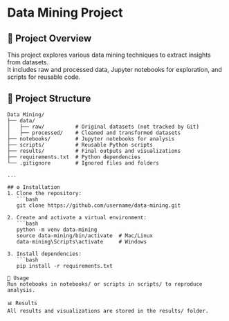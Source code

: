 # Data Mining Project

## 📌 Project Overview
This project explores various data mining techniques to extract insights from datasets.  
It includes raw and processed data, Jupyter notebooks for exploration, and scripts for reusable code.

## 📂 Project Structure

```text
Data Mining/
├── data/
│   ├── raw/          # Original datasets (not tracked by Git)
│   ├── processed/    # Cleaned and transformed datasets
├── notebooks/        # Jupyter notebooks for analysis
├── scripts/          # Reusable Python scripts
├── results/          # Final outputs and visualizations
├── requirements.txt  # Python dependencies
└── .gitignore        # Ignored files and folders

...

## ⚙️ Installation
1. Clone the repository:
   ```bash
   git clone https://github.com/username/data-mining.git

2. Create and activate a virtual environment:
   ```bash 
   python -m venv data-mining
   source data-mining/bin/activate  # Mac/Linux
   data-mining\Scripts\activate     # Windows

3. Install dependencies:
   ```bash 
   pip install -r requirements.txt

🚀 Usage
Run notebooks in notebooks/ or scripts in scripts/ to reproduce analysis.

📊 Results
All results and visualizations are stored in the results/ folder.